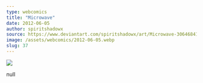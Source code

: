 ```yaml
---
type: webcomics
title: "Microwave"
date: 2012-06-05
author: spiritshadowx
source: https://www.deviantart.com/spiritshadowx/art/Microwave-306468411
image: /assets/webcomics/2012-06-05.webp
slug: 37
---
```


![](/assets/webcomics/2012-06-05.webp)

null

